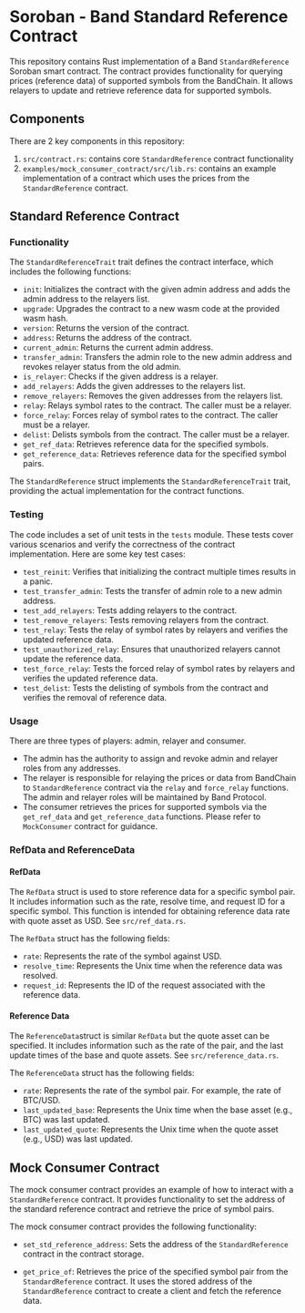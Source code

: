# Soroban - Band Standard Reference Contract

This repository contains Rust implementation of a Band `StandardReference` Soroban smart contract. The contract provides functionality for querying prices (reference data) of supported symbols from the BandChain. It allows relayers to update and retrieve reference data for supported symbols.

## Components
There are 2 key components in this repository:
1. `src/contract.rs`: contains core `StandardReference` contract functionality
2. `examples/mock_consumer_contract/src/lib.rs`: contains an example implementation of a contract which uses the prices from the `StandardReference` contract.

## Standard Reference Contract

### Functionality

The `StandardReferenceTrait` trait defines the contract interface, which includes the following functions:

- `init`: Initializes the contract with the given admin address and adds the admin address to the relayers list.
- `upgrade`: Upgrades the contract to a new wasm code at the provided wasm hash.
- `version`: Returns the version of the contract.
- `address`: Returns the address of the contract.
- `current_admin`: Returns the current admin address.
- `transfer_admin`: Transfers the admin role to the new admin address and revokes relayer status from the old admin.
- `is_relayer`: Checks if the given address is a relayer.
- `add_relayers`: Adds the given addresses to the relayers list.
- `remove_relayers`: Removes the given addresses from the relayers list.
- `relay`: Relays symbol rates to the contract. The caller must be a relayer.
- `force_relay`: Forces relay of symbol rates to the contract. The caller must be a relayer.
- `delist`: Delists symbols from the contract. The caller must be a relayer.
- `get_ref_data`: Retrieves reference data for the specified symbols.
- `get_reference_data`: Retrieves reference data for the specified symbol pairs.

The `StandardReference` struct implements the `StandardReferenceTrait` trait, providing the actual implementation for the contract functions.

### Testing

The code includes a set of unit tests in the `tests` module. These tests cover various scenarios and verify the correctness of the contract implementation. Here are some key test cases:

- `test_reinit`: Verifies that initializing the contract multiple times results in a panic.
- `test_transfer_admin`: Tests the transfer of admin role to a new admin address.
- `test_add_relayers`: Tests adding relayers to the contract.
- `test_remove_relayers`: Tests removing relayers from the contract.
- `test_relay`: Tests the relay of symbol rates by relayers and verifies the updated reference data.
- `test_unauthorized_relay`: Ensures that unauthorized relayers cannot update the reference data.
- `test_force_relay`: Tests the forced relay of symbol rates by relayers and verifies the updated reference data.
- `test_delist`: Tests the delisting of symbols from the contract and verifies the removal of reference data.

### Usage

There are three types of players: admin, relayer and consumer. 
- The admin has the authority to assign and revoke admin and relayer roles from any addresses. 
- The relayer is responsible for relaying the prices or data from BandChain to `StandardReference` contract via the `relay` and `force_relay` functions. The admin and relayer roles will be maintained by Band Protocol.
- The consumer retrieves the prices for supported symbols via the `get_ref_data` and `get_reference_data` functions. Please refer to `MockConsumer` contract for guidance. 

### RefData and ReferenceData

#### RefData

The `RefData` struct is used to store reference data for a specific symbol pair. It includes information such as the rate, resolve time, and request ID for a specific symbol. This function is intended for obtaining reference data rate with quote asset as USD. See `src/ref_data.rs`.

The `RefData` struct has the following fields:

- `rate`: Represents the rate of the symbol against USD.
- `resolve_time`: Represents the Unix time when the reference data was resolved.
- `request_id`: Represents the ID of the request associated with the reference data.

#### Reference Data

The `ReferenceData`struct is similar `RefData` but the quote asset can be specified. It includes information such as the rate of the pair, and the last update times of the base and quote assets. See `src/reference_data.rs`.

The `ReferenceData` struct has the following fields:

- `rate`: Represents the rate of the symbol pair. For example, the rate of BTC/USD.
- `last_updated_base`: Represents the Unix time when the base asset (e.g., BTC) was last updated.
- `last_updated_quote`: Represents the Unix time when the quote asset (e.g., USD) was last updated.

## Mock Consumer Contract

The mock consumer contract provides an example of how to interact with a `StandardReference` contract. It provides functionality to set the address of the standard reference contract and retrieve the price of symbol pairs.

The mock consumer contract provides the following functionality:

- `set_std_reference_address`: Sets the address of the `StandardReference` contract in the contract storage.

- `get_price_of`: Retrieves the price of the specified symbol pair from the `StandardReference` contract. It uses the stored address of the `StandardReference` contract to create a client and fetch the reference data.
